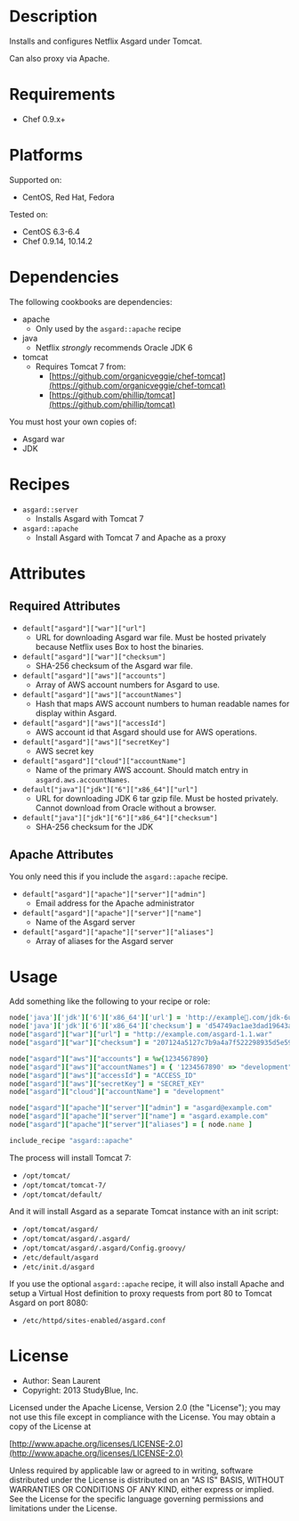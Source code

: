# Description

Installs and configures Netflix Asgard under Tomcat.

Can also proxy via Apache.

# Requirements

* Chef 0.9.x+

# Platforms

Supported on:

* CentOS, Red Hat, Fedora

Tested on:

* CentOS 6.3-6.4
* Chef 0.9.14, 10.14.2

# Dependencies

The following cookbooks are dependencies:

* apache
  * Only used by the `asgard::apache` recipe
* java
  * Netflix _strongly_ recommends Oracle JDK 6
* tomcat
  * Requires Tomcat 7 from:
    * [https://github.com/organicveggie/chef-tomcat](https://github.com/organicveggie/chef-tomcat)
    * [https://github.com/phillip/tomcat](https://github.com/phillip/tomcat) 
    
You must host your own copies of:

* Asgard war
* JDK

# Recipes

* `asgard::server`
  * Installs Asgard with Tomcat 7
* `asgard::apache`
  * Install Asgard with Tomcat 7 and Apache as a proxy


# Attributes

## Required Attributes

* `default["asgard"]["war"]["url"]`
  * URL for downloading Asgard war file. Must be hosted privately because Netflix uses Box to host the binaries.
* `default["asgard"]["war"]["checksum"]`
  * SHA-256 checksum of the Asgard war file.
* `default["asgard"]["aws"]["accounts"]`
  *  Array of AWS account numbers for Asgard to use.
* `default["asgard"]["aws"]["accountNames"]`
  * Hash that maps AWS account numbers to human readable names for display within Asgard.
* `default["asgard"]["aws"]["accessId"]`
  * AWS account id that Asgard should use for AWS operations.
* `default["asgard"]["aws"]["secretKey"]`
  * AWS secret key 
* `default["asgard"]["cloud"]["accountName"]`
  * Name of the primary AWS account. Should match entry in `asgard.aws.accountNames`.
* `default["java"]["jdk"]["6"]["x86_64"]["url"]`
  * URL for downloading JDK 6 tar gzip file. Must be hosted privately. Cannot download from Oracle without a browser.
* `default["java"]["jdk"]["6"]["x86_64"]["checksum"]`
  * SHA-256 checksum for the JDK


## Apache Attributes

You only need this if you include the `asgard::apache` recipe.

* `default["asgard"]["apache"]["server"]["admin"]`
  * Email address for the Apache administrator
* `default["asgard"]["apache"]["server"]["name"]`
  * Name of the Asgard server
* `default["asgard"]["apache"]["server"]["aliases"]`
  * Array of aliases for the Asgard server

# Usage

Add something like the following to your recipe or role:

```ruby
node['java']['jdk']['6']['x86_64']['url'] = 'http://example.com/jdk-6u41-linux-x64.tar.gz'
node['java']['jdk']['6']['x86_64']['checksum'] = 'd54749ac1ae3dad19643aa38d54aec1b4d8f6268e06edb744d6864d9eb8a8f31'
node["asgard"]["war"]["url"] = "http://example.com/asgard-1.1.war"
node["asgard"]["war"]["checksum"] = "207124a5127c7b9a4a7f522298935d5e595b558bbdcfba1a9c3c74c22032ac51"

node["asgard"]["aws"]["accounts"] = %w{1234567890}
node["asgard"]["aws"]["accountNames"] = { '1234567890' => "development" }
node["asgard"]["aws"]["accessId"] = "ACCESS_ID"
node["asgard"]["aws"]["secretKey"] = "SECRET_KEY"
node["asgard"]["cloud"]["accountName"] = "development"

node["asgard"]["apache"]["server"]["admin"] = "asgard@example.com"
node["asgard"]["apache"]["server"]["name"] = "asgard.example.com"
node["asgard"]["apache"]["server"]["aliases"] = [ node.name ]

include_recipe "asgard::apache"
```

The process will install Tomcat 7:

* `/opt/tomcat/`
* `/opt/tomcat/tomcat-7/`
* `/opt/tomcat/default/`

And it will install Asgard as a separate Tomcat instance with an init script:

* `/opt/tomcat/asgard/`
* `/opt/tomcat/asgard/.asgard/`
* `/opt/tomcat/asgard/.asgard/Config.groovy/`
* `/etc/default/asgard`
* `/etc/init.d/asgard`

If you use the optional `asgard::apache` recipe, it will also install Apache and setup a Virtual Host definition to proxy requests from port 80 to Tomcat Asgard on port 8080:

* `/etc/httpd/sites-enabled/asgard.conf`

# License

* Author: Sean Laurent
* Copyright: 2013 StudyBlue, Inc.

Licensed under the Apache License, Version 2.0 (the "License"); you may not use this file except in compliance with the License. You may obtain a copy of the License at

[http://www.apache.org/licenses/LICENSE-2.0](http://www.apache.org/licenses/LICENSE-2.0)

Unless required by applicable law or agreed to in writing, software distributed under the License is distributed on an "AS IS" BASIS, WITHOUT WARRANTIES OR CONDITIONS OF ANY KIND, either express or implied. See the License for the specific language governing permissions and limitations under the License.
